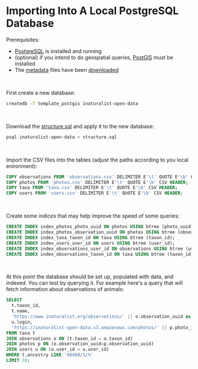 # Importing Into A Local PostgreSQL Database

Prerequisites:
  - [PostgreSQL](https://www.postgresql.org/) is installed and running
  - (optional) if you intend to do geospatial queries, [PostGIS](https://postgis.net/) must be installed
  - The [metadata](../../../Metadata) files have been [downloaded](../../Download)
<br/>

First create a new database:
```bash
createdb -T template_postgis inaturalist-open-data
```
<br/>

Download the [structure.sql](../../structure.sql) and apply it to the new database:
```bash
psql inaturalist-open-data < structure.sql
```
<br/>

Import the CSV files into the tables (adjust the paths according to you local enironment):
```sql
COPY observations FROM 'observations.csv' DELIMITER E'\t' QUOTE E'\b' CSV HEADER;
COPY photos FROM 'photos.csv' DELIMITER E'\t' QUOTE E'\b' CSV HEADER;
COPY taxa FROM 'taxa.csv' DELIMITER E'\t' QUOTE E'\b' CSV HEADER;
COPY users FROM 'users.csv' DELIMITER E'\t' QUOTE E'\b' CSV HEADER;
```
<br/>

Create some indices that may help improve the speed of some queries:
```sql
CREATE INDEX index_photos_photo_uuid ON photos USING btree (photo_uuid);
CREATE INDEX index_photos_observation_uuid ON photos USING btree (observation_uuid);
CREATE INDEX index_taxa_taxon_id ON taxa USING btree (taxon_id);
CREATE INDEX index_users_user_id ON users USING btree (user_id);
CREATE INDEX index_observations_user_id ON observations USING btree (user_id);
CREATE INDEX index_observations_taxon_id ON taxa USING btree (taxon_id);
```
<br/>

At this point the database should be set up, populated with data, and indexed. You can test by querying it. For example here's a query that will fetch information about observations of animals:

```sql
SELECT
  t.taxon_id,
  t.name,
  'https://www.inaturalist.org/observations/' || o.observation_uuid as observation_url,
  u.login,
  'https://inaturalist-open-data.s3.amazonaws.com/photos/' || p.photo_id || '/medium.' || p.extension as photo_url
FROM taxa t
JOIN observations o ON (t.taxon_id = o.taxon_id)
JOIN photos p ON (o.observation_uuid=p.observation_uuid)
JOIN users u ON (o.user_id = u.user_id)
WHERE t.ancestry LIKE '48460/1/%'
LIMIT 10;
```